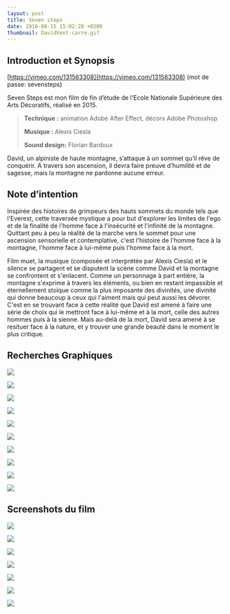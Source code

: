 ```yaml
---
layout: post
title: Seven steps
date: 2016-08-15 15:02:28 +0200
thumbnail: DavidVent-carre.gif
---
```


## Introduction et Synopsis

[https://vimeo.com/131563308](https://vimeo.com/131563308) (mot de passe: sevensteps)

Seven Steps est mon film de fin d’étude de l’Ecole Nationale Supérieure des Arts Décoratifs, réalisé en 2015.

> **Technique :** animation Adobe After Effect, décors Adobe Photoshop
>
> **Musique :** Alexis Ciesla
>
> **Sound design:** Florian Bardoux

David, un alpiniste de haute montagne, s’attaque à un sommet qu’il rêve de conquérir. A travers son ascension, il devra faire preuve d’humilité et de sagesse, mais la montagne ne pardonne aucune erreur.

## Note d’intention

Inspirée des histoires de grimpeurs des hauts sommets du monde tels que l'Everest, cette traversée mystique a pour but d'explorer les limites de l'ego et de la finalité de l'homme face à l'insécurité et l'infinité de la montagne. Quittant peu à peu la réalité de la marche vers le sommet pour une ascension sensorielle et contemplative, c'est l'histoire de l'homme face à la montagne, l'homme face à lui-même puis l'homme face à la mort.

Film muet, la musique (composée et interprétée par Alexis Ciesla) et le silence se partagent et se disputent la scène comme David et la montagne se confrontent et s'enlacent. Comme un personnage à part entière, la montagne s'exprime à travers les éléments, ou bien en restant impassible et éternellement stoïque comme la plus imposante des divinités, une divinité qui donne beaucoup à ceux qui l'aiment mais qui peut aussi les dévorer. C'est en se trouvant face à cette réalité que David est amené à faire une série de choix qui le mettront face à lui-même et à la mort, celle des autres hommes puis à la sienne. Mais au-delà de la mort, David sera amené à se resituer face à la nature, et y trouver une grande beauté dans le moment le plus critique.

## Recherches Graphiques

![](/assets/seven-steps_0.jpg)

![](/assets/seven-steps_1.jpg)

![](/assets/seven-steps_2.jpg)

![](/assets/seven-steps_3.jpg)

![](/assets/seven-steps_4.jpg)

![](/assets/seven-steps_5.jpg)

![](/assets/seven-steps_6.jpg)

![](/assets/seven-steps_7.jpg)

![](/assets/seven-steps_8.jpg)

![](/assets/seven-steps_9.jpg)

## Screenshots du film

![](/assets/seven-steps_10.jpg)

![](/assets/seven-steps_11.jpg)

![](/assets/seven-steps_12.jpg)

![](/assets/seven-steps_13.jpg)

![](/assets/seven-steps_14.jpg)

![](/assets/seven-steps_15.jpg)

![](/assets/seven-steps_16.jpg)
